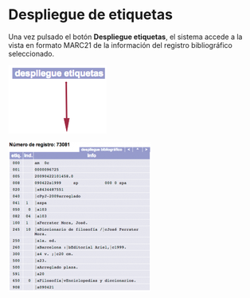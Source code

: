 # Despliegue de etiquetas
Una vez pulsado el botón **Despliegue etiquetas**, el sistema accede a la vista en formato MARC21 de la información del registro bibliográfico seleccionado.

![](boton_despliegue_etiquetas.png)

![](pantalla_despliegue_etiquetas.png)